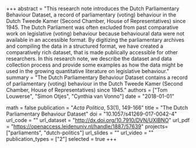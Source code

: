 +++
abstract = "This research note introduces the Dutch Parliamentary Behaviour Dataset, a record of parliamentary (voting) behaviour in the Dutch Tweede Kamer (Second Chamber, House of Representatives) since 1945. The Dutch Parliament was often excluded from past comparative work on legislative (voting) behaviour because behavioural data were not available in an accessible format. By digitizing the parliamentary archives and compiling the data in a structured format, we have created a comparatively rich dataset, that is made publically accessible for other researchers. In this research note, we describe the dataset and data collection process and provide some examples as how the data might be used in the growing quantitative literature on legislative behaviour."
summary = "The Dutch Parliamentary Behaviour Dataset contains a record of parliamentary (voting) behaviour in the Dutch Tweede Kamer (Second Chamber, House of Representatives) since 1945."
authors = ["Tom Louwerse", "Simon Otjes", "Cynthia van Vonno"]
date = "2018-01-01"

math = false
publication = "*Acta Politica*, 53(1), 149-166"
title = "The Dutch Parliamentary Behaviour Dataset"
doi = "10.1057/s41269-017-0042-4"
url_code = ""
url_dataset = "http://dx.doi.org/10.7910/DVN/UXIBNO"
url_pdf = "https://openaccess.leidenuniv.nl/handle/1887/57639"
projects=["parliaments", "dutch-politics"]
url_slides = ""
url_video = ""
publication_types = ["2"]
selected = true
+++
